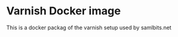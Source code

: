 

Varnish Docker image
====================

This is a docker packag of the varnish setup used by samlbits.net
